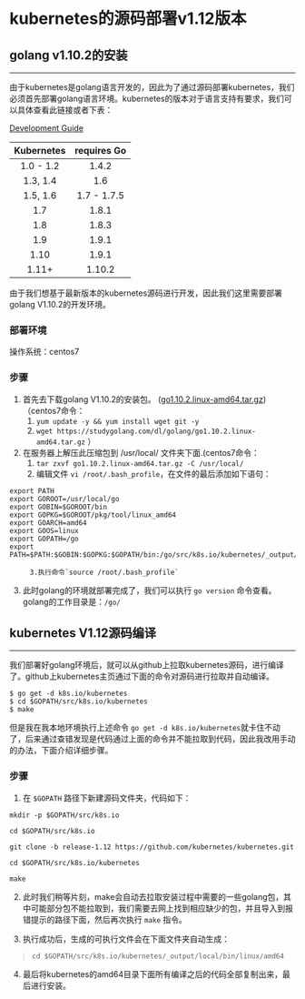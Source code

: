 # **kubernetes的源码部署v1.12版本**

## golang v1.10.2的安装
--- 

由于kubernetes是golang语言开发的，因此为了通过源码部署kubernetes，我们必须首先部署golang语言环境。kubernetes的版本对于语言支持有要求，我们可以具体查看此链接或者下表：

[Development Guide](https://github.com/kubernetes/community/blob/master/contributors/devel/development.md)

Kubernetes|requires Go
:--:|:--:
1.0 - 1.2|1.4.2
1.3, 1.4|1.6
1.5, 1.6|1.7 - 1.7.5
1.7|1.8.1
1.8|1.8.3
1.9|1.9.1
1.10|1.9.1
1.11+|1.10.2

由于我们想基于最新版本的kubernetes源码进行开发，因此我们这里需要部署golang V1.10.2的开发环境。
### 部署环境
操作系统：centos7
### 步骤
1. 首先去下载golang V1.10.2的安装包。 ([go1.10.2.linux-amd64.tar.gz](https://studygolang.com/dl/golang/go1.10.2.linux-amd64.tar.gz))（centos7命令：
   1. `yum update -y && yum install wget git -y`
   2.  `wget https://studygolang.com/dl/golang/go1.10.2.linux-amd64.tar.gz`
   ）
2. 在服务器上解压此压缩包到 /usr/local/ 文件夹下面.(centos7命令：
   1. `tar zxvf go1.10.2.linux-amd64.tar.gz -C /usr/local/` 
   2. 编辑文件 `vi /root/.bash_profile`，在文件的最后添加如下语句：
```shell
export PATH
export GOROOT=/usr/local/go 
export GOBIN=$GOROOT/bin
export GOPKG=$GOROOT/pkg/tool/linux_amd64 
export GOARCH=amd64
export GOOS=linux
export GOPATH=/go
export PATH=$PATH:$GOBIN:$GOPKG:$GOPATH/bin:/go/src/k8s.io/kubernetes/_output/local/go/bin/
```
   
      
         3.执行命令`source /root/.bash_profile`
3. 此时golang的环境就部署完成了，我们可以执行 `go version` 命令查看。golang的工作目录是：`/go/`

## kubernetes V1.12源码编译
---
我们部署好golang环境后，就可以从github上拉取kubernetes源码，进行编译了。github上kubernetes主页通过下面的命令对源码进行拉取并自动编译。
> 
```
$ go get -d k8s.io/kubernetes
$ cd $GOPATH/src/k8s.io/kubernetes
$ make
```
但是我在我本地环境执行上述命令 `go get -d k8s.io/kubernetes`就卡住不动了，后来通过查错发现是代码通过上面的命令并不能拉取到代码，因此我改用手动的办法，下面介绍详细步骤。

### 步骤
1. 在 `$GOPATH` 路径下新建源码文件夹，代码如下：

>
```
mkdir -p $GOPATH/src/k8s.io

cd $GOPATH/src/k8s.io

git clone -b release-1.12 https://github.com/kubernetes/kubernetes.git

cd $GOPATH/src/k8s.io/kubernetes

make
```
2. 此时我们稍等片刻，make会自动去拉取安装过程中需要的一些golang包，其中可能部分包不能拉取到，我们需要去网上找到相应缺少的包，并且导入到报错提示的路径下面，然后再次执行 `make` 指令。

3. 执行成功后，生成的可执行文件会在下面文件夹自动生成：

> `cd $GOPATH/src/k8s.io/kubernetes/_output/local/bin/linux/amd64`

4. 最后将kubernetes的amd64目录下面所有编译之后的代码全部复制出来，最后进行安装。









